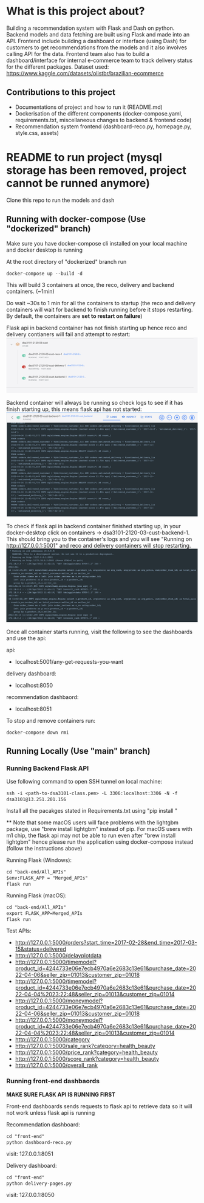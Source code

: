 # What is this project about?
Building a recommendation system with Flask and Dash on python. Backend models and data fetching are built using Flask and made into an API. Frontend include building a dashboard or interface (using Dash) for customers to get recommendations from the models and it also involves calling API for the data. Frontend team also has to build a dashboard/interface for internal e-commerce team to track delivery status for the different packages. Dataset used: https://www.kaggle.com/datasets/olistbr/brazilian-ecommerce

## Contributions to this project
- Documentations of project and how to run it (README.md)
- Dockerisation of the different components (docker-compose.yaml, requirements.txt, miscellaneous changes to backend & frontend code)
- Recommendation system frontend (dashboard-reco.py, homepage.py, style.css, assets)

# README to run project (mysql storage has been removed, project cannot be runned anymore)
Clone this repo to run the models and dash

## Running with docker-compose (Use "dockerized" branch)
Make sure you have docker-compose cli installed on your local machine and docker desktop is running

At the root directory of "dockerized" branch run
```
docker-compose up --build -d
```
This will build 3 containers at once, the reco, delivery and backend containers. (~1min)

Do wait ~30s to 1 min for all the containers to startup (the reco and delivery containers will wait for backend to finish running before it stops restarting. By default, the containers are **set to restart on failure**)

Flask api in backend container has not finish starting up hence reco and delivery contianers will fail and attempt to restart:
![](/assets/Screenshot%202022-04-14%20at%2019.41.52.png)

Backend container will always be running so check logs to see if it has finish starting up, this means flask api has not started:
![](/assets/Screenshot%202022-04-14%20at%2019.42.02.png)

To check if flask api in backend container finished starting up, in your docker-desktop click on containers -> dsa3101-2120-03-cust-backend-1. This should bring you to the container's logs and you will see "Running on http://127.0.0.1:5001" and reco and delivery containers will stop restarting.
![](/assets/Screenshot%202022-04-14%20at%2019.42.36.png)


Once all container starts running, visit the following to see the dashboards and use the api:

api:
- localhost:5001/any-get-requests-you-want

delivery dashboard:
- localhost:8050

recommendation dashbaord:
- localhost:8051

To stop and remove containers run:
```
docker-compose down rmi 
```

## Running Locally (Use "main" branch)
### Running Backend Flask API

 Use following command to open SSH tunnel on local machine:
```
ssh -i <path-to-dsa3101-class.pem> -L 3306:localhost:3306 -N -f dsa3101@13.251.201.156
```
Install all the pacakges stated in Requirements.txt using "pip install <package-name>"
 
** Note that some macOS users will face problems with the lightgbm package, use "brew install lightgbm" instead of pip. For macOS users with m1 chip, the flask api may not be able to run even after "brew install lightgbm" hence please run the application using docker-compose instead (follow the instructions above)

Running Flask (Windows):
```
cd "back-end/All_APIs"
$env:FLASK_APP = "Merged_APIs"
flask run
```

Running Flask (macOS):
```
cd "back-end/All_APIs"
export FLASK_APP=Merged_APIs
flask run
```

Test APIs:
- http://127.0.0.1:5000/orders?start_time=2017-02-28&end_time=2017-03-15&status=delivered
- http://127.0.0.1:5000/delayplotdata
- http://127.0.0.1:5000/timemodel?product_id=4244733e06e7ecb4970a6e2683c13e61&purchase_date=2022-04-06&seller_zip=01013&customer_zip=01018
- http://127.0.0.1:5000/timemodel?product_id=4244733e06e7ecb4970a6e2683c13e61&purchase_date=2022-04-04%2023:22:48&seller_zip=01013&customer_zip=01014
- http://127.0.0.1:5000/moneymodel?product_id=4244733e06e7ecb4970a6e2683c13e61&purchase_date=2022-04-06&seller_zip=01013&customer_zip=01018
- http://127.0.0.1:5000/moneymodel?product_id=4244733e06e7ecb4970a6e2683c13e61&purchase_date=2022-04-04%2023:22:48&seller_zip=01013&customer_zip=01014
- http://127.0.0.1:5000/category
- http://127.0.0.1:5000/sale_rank?category=health_beauty
- http://127.0.0.1:5000/price_rank?category=health_beauty
- http://127.0.0.1:5000/score_rank?category=health_beauty
- http://127.0.0.1:5000/overall_rank

### Running front-end dashbaords
**MAKE SURE FLASK API IS RUNNING FIRST**

Front-end dashboards sends requests to flask api to retrieve data so it will not work unless flask api is running

Recommendation dashboard:
```
cd "front-end"
python dashboard-reco.py
```
visit: 127.0.0.1:8051

Delivery dashboard:
```
cd "front-end"
python delivery-pages.py
```
visit: 127.0.0.1:8050


